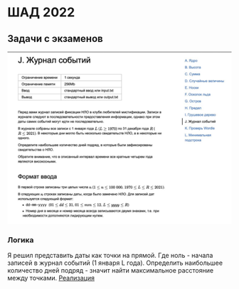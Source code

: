 <h1>ШАД 2022</h1>

<h2>Задачи с экзаменов</h2>

<img src="Stage_1/J_1.png" alt="Задача J">

<h3> Логика </h3>
Я решил представить даты как точки на прямой. Где ноль - начала записей в журнал событий (1 января L года).
Определить наибольшее количество дней подряд - значит найти максимальное расстояние между точками. 
<a href='https://github.com/hardworkerM/Algoritmic_tasks/blob/master/Stage_1/J.py'> Реализация</a> 
